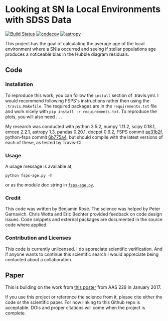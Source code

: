 # Looking at SN Ia Local Environments with SDSS Data

[![Build Status](https://travis-ci.com/benjaminrose/SNIa-Local-Environments.svg?token=4zcThx8qWuKzVAuCdesD&branch=master)](https://travis-ci.com/benjaminrose/SNIa-Local-Environments) [![codecov](https://codecov.io/gh/benjaminrose/SNIa-Local-Environments/branch/master/graph/badge.svg?token=sID9V6UFre)](https://codecov.io/gh/benjaminrose/SNIa-Local-Environments) [![astropy](http://img.shields.io/badge/powered%20by-AstroPy-orange.svg?style=flat)](http://www.astropy.org/)

This project has the goal of calculating the average age of the local environment where a SNIa occurred and seeing if stellar populations age produces a noticeable bias in the Hubble diagram residuals. 

## Code

### Installation

To reproduce this work, you can follow the `install` section of .travis.yml. I would recommend following FSPS's instructions rather then using the `.travis.Makefile`. The required packages are in the `requirements.txt` file and work nicely with `pip install -r requirements.txt`. To reproduce the plots, you will also need . . . 

My research was conducted with python 3.5.2, numpy 1.11.2, scipy 0.18.1, emcee 2.2.1, astropy 1.3, pandas 0.20.1, docpot 0.6.2, FSPS commit [ae31b2f](https://github.com/cconroy20/fsps/commit/ae31b2f63d865354ce944e5c22eba6e93e01e67d), python-fsps commit [6b775a4](https://github.com/dfm/python-fsps/commit/6b775a46cb1cceac145cf08f234f52e04385f001), but should compile with the latest versions of each of these, as tested by Travis-CI.

### Usage

A usage message is available at,

```
python fsps-age.py -h
```

or as the module doc string in [`fsps-age.py`](https://github.com/benjaminrose/SNIa-Local-Environments/blob/master/fsps-age.py#L1).

### Credit

This code was written by Benjamin Rose. The science was helped by Peter Garnavich. Chris Wotta and Eric Bechter provided feedback on code design issues. Code snippets and external packages are documented in the source code where applied.

### Contribution and Licenses

This code is currently unlicensed. I do appreciate scientific verification. And if anyone wants to continue this scientific search I would appreciate being contacted about a collaboration.

## Paper

This is building on the work from [this poster](https://ui.adsabs.harvard.edu/#abs/2017AAS...22943402R/abstract) from AAS 229 in January 2017.

If you use this project or reference the science from it, please cite either the code or the scientific paper. For now linking to this Github repo is acceptable. DOIs and proper citations will come when the project is complete.